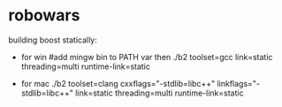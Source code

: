 robowars
========

building boost statically:


  - for win
#add mingw bin to PATH var then
./b2 toolset=gcc link=static threading=multi runtime-link=static

  - for mac
./b2 toolset=clang cxxflags="-stdlib=libc++" linkflags="-stdlib=libc++" link=static threading=multi runtime-link=static
